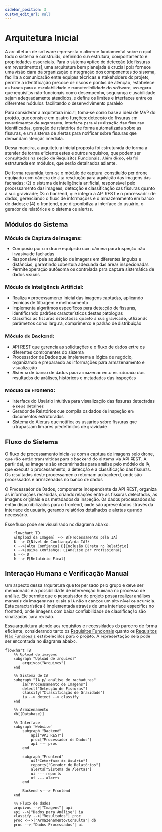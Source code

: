 ```yaml
---
sidebar_position: 3
custom_edit_url: null
---
```


# Arquitetura Inicial

A arquitetura de software representa o alicerce fundamental sobre o qual todo o sistema é construído, definindo sua estrutura, comportamento e propriedades essenciais. Para o sistema óptico de detecção [de fissuras em revestimentos], uma arquitetura bem planejada é crucial pois fornece uma visão clara da organização e integração dos componentes do sistema, facilita a comunicação entre equipes técnicas e stakeholders do projeto, permite a identificação precoce de riscos e pontos de atenção, estabelece as bases para a escalabilidade e manutenibilidade do software, assegura que requisitos não-funcionais como desempenho, segurança e usabilidade sejam adequadamente atendidos, e define os limites e interfaces entre os diferentes módulos, facilitando o desenvolvimento paralelo

Para considerar a arquitetura inicial, toma-se como base a ideia de MVP do projeto, que consiste em quatro funções: detecção de fissuras em revestimentos de argamassa, interface para visualização das fissuras identificadas, geração de relatórios de forma automatizada sobre as fissuras, e um sistema de alertas para notificar sobre fissuras que demandam atenção imediata. 

Dessa maneira, a arquitetura inicial proposta foi estruturada de forma a atender de forma eficiente estes e outros requisitos, que podem ser consultados na seção de [Requisitos Funcionais](./Requisitos_Funcionais.md). Além disso, ela foi estruturada em módulos, que serão detalhados adiante.

De forma resumida, tem-se o módulo de captura, constituído por drone equipado com câmera de alta resolução para aquisição das imagens das fachadas; (2) o sistema de inteligência artificial, responsável pelo processamento das imagens, detecção e classificação das fissuras quanto à sua gravidade; (3) o backend, que integra a API REST e o processador de dados, gerenciando o fluxo de informações e o armazenamento em banco de dados; e (4) o frontend, que disponibiliza a interface do usuário, o gerador de relatórios e o sistema de alertas.

## Módulos do Sistema
### Módulo de Captura de Imagens:

- Composto por um drone equipado com câmera para inspeção não invasiva de fachadas
- Responsável pela aquisição de imagens em diferentes ângulos e distâncias, garantindo cobertura adequada das áreas inspecionadas
- Permite operação autônoma ou controlada para captura sistemática de dados visuais

### Módulo de Inteligência Artificial:

- Realiza o processamento inicial das imagens captadas, aplicando técnicas de filtragem e melhoramento
- Implementa algoritmos específicos para detecção de fissuras, identificando padrões característicos destas patologias
- Classifica as fissuras detectadas quanto à sua gravidade, utilizando parâmetros como largura, comprimento e padrão de distribuição

### Módulo de Backend:

- API REST que gerencia as solicitações e o fluxo de dados entre os diferentes componentes do sistema
- Processador de Dados que implementa a lógica de negócio, organizando e preparando as informações para armazenamento e visualização
- Sistema de banco de dados para armazenamento estruturado dos resultados de análises, históricos e metadados das inspeções

### Módulo de Frontend:

- Interface do Usuário intuitiva para visualização das fissuras detectadas e seus detalhes
- Gerador de Relatórios que compila os dados de inspeção em documentos estruturados
- Sistema de Alertas que notifica os usuários sobre fissuras que ultrapassam limiares predefinidos de gravidade

## Fluxo do Sistema
O fluxo de processamento inicia-se com a captura de imagens pelo drone, que são então transmitidas para o backend do sistema via API REST. A partir daí, as imagens são encaminhadas para análise pelo módulo de IA, que executa o processamento, a detecção e a classificação das fissuras. Os resultados deste processamento retornam ao backend, onde são processados e armazenados no banco de dados.

O Processador de Dados, componente independente da API REST, organiza as informações recebidas, criando relações entre as fissuras detectadas, as imagens originais e os metadados da inspeção. Os dados processados são então disponibilizados para o frontend, onde são apresentados através da interface do usuário, gerando relatórios detalhados e alertas quando necessário.

Esse fluxo pode ser visualizado no diagrama abaixo.

```mermaid
    flowchart TD
    A[Upload da Imagem] --> B[Processamento pela IA]
    B --> C{Nível de Confiança\nda IA?}
    C -->|Alta Confiança| D[Inclusão Direta no Relatório]
    C -->|Baixa Confiança| E[Análise por Profissional]
    E --> D
    D --> F[Relatório Final]

```

## Interação Humana e Verificação Manual
Um aspecto dessa arquitetura que foi pensado pelo grupo e deve ser mencionado é a possibilidade de intervenção humana no processo de análise. Ele permite que o pesquisador do projeto possa realizar análises manuais de imagens nas quais a IA não alcançou um alto nível de acurácia. Esta característica é implementada através de uma interface específica no frontend, onde imagens com baixa confiabilidade de classificação são sinalizadas para revisão.

Essa arquitetura atende aos requisitos e necessidades do parceiro de forma eficiente, considerando tanto os [Requisitos Funcionais](./Requisitos_Funcionais.md) quanto os [Requisitos Não Funcionais](./Requisitos_Nao_Funcionais.md) estabelecidos para o projeto. A representação dela pode ser encontrada no diagrama abaixo.

```mermaid
flowchart TB
    %% Upload de imagens
    subgraph "Upload de arquivos"
        arquivos("Arquivos")
    end

    %% Sistema de IA
    subgraph "IA p/ análise de rachaduras"
        ia["Processamento de Imagens"]
        detect["Detecção de Fissuras"]
        classify["Classificação de Gravidade"]
        ia --> detect --> classify
    end

    %% Armazenamento
    db[(Database)]

    %% Interface
    subgraph "Website"
        subgraph "Backend"
            api["API REST"]
            proc["Processador de Dados"]
            api --- proc
        end
        
        subgraph "Frontend"
            ui["Interface do Usuário"]
            reports["Gerador de Relatórios"]
            alerts["Sistema de Alertas"]
            ui --- reports
            ui --- alerts
        end
        
        Backend <---> Frontend
    end

    %% Fluxo de dados
    arquivos -->|"Imagens"| api
    api -->|"Dados para Análise"| ia
    classify -->|"Resultados"| proc
    proc <-->|"Armazenamento/Consulta"| db
    proc -->|"Dados Processados"| ui
```